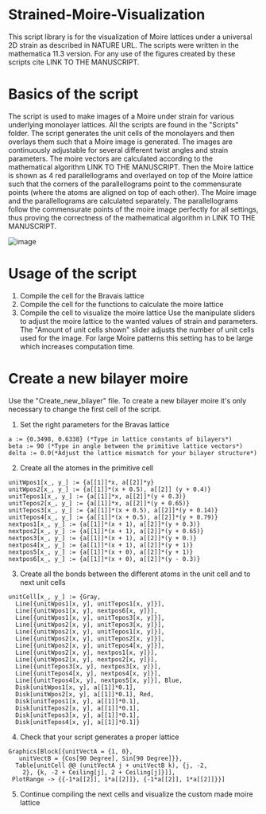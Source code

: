 # Strained-Moire-Visualization
This script library is for the visualization of Moire lattices under a universal 2D strain as described in NATURE URL. The scripts were written in the mathematica 11.3 version. For any use of the figures created by these scripts cite LINK TO THE MANUSCRIPT.

# Basics of the script
The script is used to make images of a Moire under strain for various underlying monolayer lattices. All the scripts are found in the "Scripts" folder. The script generates the unit cells of the monolayers and then overlays them such that a Moire image is generated. The images are continuously adjustable for several different twist angles and strain parameters. The moire vectors are calculated according to the mathematical algorithm LINK TO THE MANUSCRIPT. Then the Moire lattice is shown as 4 red parallellograms and overlayed on top of the Moire lattice such that the corners of the parallellograms point to the commensurate points (where the atoms are aligned on top of each other). The Moire image and the parallellograms are calculated separately. The parallellograms follow the commensurate points of the moire image perfectly for all settings, thus proving the correctness of the mathematical algorithm in LINK TO THE MANUSCRIPT.

![image](https://user-images.githubusercontent.com/61543540/177525456-2112e281-a809-464d-9249-3afa660a1177.png)

# Usage of the script
1)  Compile the cell for the Bravais lattice
2)  Compile the cell for the functions to calculate the moire lattice
3)  Compile the cell to visualize the moire lattice
Use the manipulate sliders to adjust the moire lattice to the wanted values of strain and parameters. The "Amount of unit cells shown" slider adjusts the number of unit cells used for the image. For large Moire patterns this setting has to be large which increases computation time.

# Create a new bilayer moire
Use the "Create_new_bilayer" file. To create a new bilayer moire it's only necessary to change the first cell of the script. 
1)  Set the right parameters for the Bravas lattice
```
a := {0.3498, 0.6338} (*Type in lattice constants of bilayers*)
beta := 90 (*Type in angle between the primitive lattice vectors*)
delta := 0.0(*Adjust the lattice mismatch for your bilayer structure*)
```
2)  Create all the atomes in the primitive cell
```
unitWpos1[x_, y_] := {a[[1]]*x, a[[2]]*y}
unitWpos2[x_, y_] := {a[[1]]*(x + 0.5), a[[2]] (y + 0.4)}
unitTepos1[x_, y_] := {a[[1]]*x, a[[2]]*(y + 0.3)}
unitTepos2[x_, y_] := {a[[1]]*x, a[[2]]*(y + 0.65)}
unitTepos3[x_, y_] := {a[[1]]*(x + 0.5), a[[2]]*(y + 0.14)}
unitTepos4[x_, y_] := {a[[1]]*(x + 0.5), a[[2]]*(y + 0.79)}
nextpos1[x_, y_] := {a[[1]]*(x + 1), a[[2]]*(y + 0.3)}
nextpos2[x_, y_] := {a[[1]]*(x + 1), a[[2]]*(y + 0.65)}
nextpos3[x_, y_] := {a[[1]]*(x + 1), a[[2]]*(y + 0.)}
nextpos4[x_, y_] := {a[[1]]*(x + 1), a[[2]]*(y + 1)}
nextpos5[x_, y_] := {a[[1]]*(x + 0), a[[2]]*(y + 1)}
nextpos6[x_, y_] := {a[[1]]*(x + 0), a[[2]]*(y - 0.3)}
```
3)  Create all the bonds between the different atoms in the unit cell and to next unit cells
```
unitCell[x_, y_] := {Gray,
  Line[{unitWpos1[x, y], unitTepos1[x, y]}], 
  Line[{unitWpos1[x, y], nextpos6[x, y]}], 
  Line[{unitWpos1[x, y], unitTepos3[x, y]}], 
  Line[{unitWpos2[x, y], unitTepos3[x, y]}], 
  Line[{unitWpos2[x, y], unitTepos1[x, y]}], 
  Line[{unitWpos2[x, y], unitTepos2[x, y]}], 
  Line[{unitWpos2[x, y], unitTepos4[x, y]}], 
  Line[{unitWpos2[x, y], nextpos1[x, y]}], 
  Line[{unitWpos2[x, y], nextpos2[x, y]}], 
  Line[{unitTepos3[x, y], nextpos3[x, y]}], 
  Line[{unitTepos4[x, y], nextpos4[x, y]}], 
  Line[{unitTepos4[x, y], nextpos5[x, y]}], Blue, 
  Disk[unitWpos1[x, y], a[[1]]*0.1], 
  Disk[unitWpos2[x, y], a[[1]]*0.1], Red, 
  Disk[unitTepos1[x, y], a[[1]]*0.1], 
  Disk[unitTepos2[x, y], a[[1]]*0.1], 
  Disk[unitTepos3[x, y], a[[1]]*0.1], 
  Disk[unitTepos4[x, y], a[[1]]*0.1]}
```
4)  Check that your script generates a proper lattice
```
Graphics[Block[{unitVectA = {1, 0}, 
   unitVectB = {Cos[90 Degree], Sin[90 Degree]}}, 
  Table[unitCell @@ (unitVectA j + unitVectB k), {j, -2, 
    2}, {k, -2 + Ceiling[j], 2 + Ceiling[j]}]], 
 PlotRange -> {{-1*a[[2]], 1*a[[2]]}, {-1*a[[2]], 1*a[[2]]}}]
```
5)  Continue compiling the next cells and visualize the custom made moire lattice

